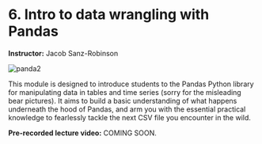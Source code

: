 # 6. Intro to data wrangling with Pandas

**Instructor:** Jacob Sanz-Robinson

![panda2](https://photobest1.com/wp-content/uploads/2018/04/amazing-panda-wallpaper-07.jpg)

This module is designed to introduce students to the Pandas Python library for manipulating data in tables and time series (sorry for the misleading bear pictures).
It aims to build a basic understanding of what happens underneath the hood of Pandas, and arm you with the essential practical knowledge to fearlessly tackle the next CSV file you encounter in the wild.

**Pre-recorded lecture video:** COMING SOON.

